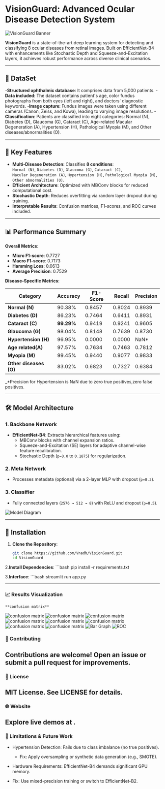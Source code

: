 # VisionGuard: Advanced Ocular Disease Detection System  

![VisionGuard Banner](media/image0.png)  

**VisionGuard** is a state-of-the-art deep learning system for detecting and classifying 8 ocular diseases from retinal images. Built on EfficientNet-B4 with enhancements like Stochastic Depth and Squeeze-and-Excitation layers, it achieves robust performance across diverse clinical scenarios. 

---

## 💾 DataSet
 -**Structured ophthalmic database**: It comprises data from 5,000 patients.
 -**Data included**: The dataset contains patient's age, color fundus photographs from both eyes (left and right), and doctors'  diagnostic keywords.
 -**Image capture**: Fundus images were taken using different cameras (Canon, Zeiss, and Kowa), leading to varying image resolutions.
-**Classification**: Patients are classified into eight categories: Normal (N), Diabetes (D), Glaucoma (G), Cataract (C), Age-related Macular Degeneration (A), Hypertension (H), Pathological Myopia (M), and Other diseases/abnormalities (O).   


---

## 🌟 Key Features  
- **Multi-Disease Detection**: Classifies **8 conditions**:  
  `Normal (N)`, `Diabetes (D)`, `Glaucoma (G)`, `Cataract (C)`,  
  `Macular Degeneration (A)`, `Hypertension (H)`, `Pathological Myopia (M)`,  
  `Other abnormalities (O)`.  
- **Efficient Architecture**: Optimized with MBConv blocks for reduced computational cost.  
- **Stochastic Depth**: Reduces overfitting via random layer dropout during training.  
- **Interpretable Results**: Confusion matrices, F1-scores, and ROC curves included.  

---

## 📊 Performance Summary  
**Overall Metrics**:  
- **Micro F1-score**: 0.7727  
- **Macro F1-score**: 0.7173  
- **Hamming Loss**: 0.0613  
- **Average Precision**: 0.7529  

**Disease-Specific Metrics**:  

| Category              | Accuracy   | F1-Score | Recall   | Precision |  
|-----------------------|------------|----------|----------|-----------|  
| **Normal (N)**        | 90.38%     | 0.8457   | 0.8024   | 0.8939    |  
| **Diabetes (D)**      | 86.23%     | 0.7464   | 0.6411   | 0.8931    |
| **Cataract (C)**      | **99.29%** | 0.9419   | 0.9241   | 0.9605    |  
| **Glaucoma (G)**      | 98.04%     | 0.8148   | 0.7639   | 0.8730    |  
| **Hypertension (H)**  | 96.95%     | 0.0000   | 0.0000   | NaN*      | 
|**Age related(A)**     | 97.57%     | 0.7634   | 0.7463   | 0.7812    |
|**Myopia (M)**         | 99.45%     | 0.9440   | 0.9077   | 0.9833    |
|**Other diseases (O)** |83.02%      | 0.6823   | 0.7327   | 0.6384    |


_*Precision for Hypertension is NaN due to zero true positives,zero false positives.   

---

## 🛠️ Model Architecture  
### 1. **Backbone Network**  
- **EfficientNet-B4**: Extracts hierarchical features using:  
  - MBConv blocks with channel expansion ratios.  
  - Squeeze-and-Excitation (SE) layers for adaptive channel-wise feature recalibration.  
  - Stochastic Depth (`p=0.0` to `0.1875`) for regularization.  

### 2. **Meta Network**  
- Processes metadata (optional) via a 2-layer MLP with dropout (`p=0.3`).  

### 3. **Classifier**  
- Fully connected layers (`2576 → 512 → 8`) with ReLU and dropout (`p=0.5`).  

![Model Diagram](media/image11.png)  

---

## 🚀 Installation  
1. **Clone the Repository**:  
   ```bash  
   git clone https://github.com/Vnadh/VisionGuard.git  
   cd VisionGuard

2.**Install Dependencies**:
    ```bash
    pip install -r requirements.txt

3.**Interface**:
    ```bash
    streamlit run app.py

---
### 📈 Results Visualization
    **confusion matrix**
![confusion matrix](media/image1.png) 
![confusion matrix](media/image2.png) 
![confusion matrix](media/image3.png) 
![confusion matrix](media/image4.png) 
![confusion matrix](media/image5.png) 
![confusion matrix](media/image6.png) 
![confusion matrix](media/image7.png) 
![confusion matrix](media/image8.png) 
![Bar Graph](media/image9.png) 
![ROC](media/image10.png) 

### 🤝 Contributing
Contributions are welcome! Open an issue or submit a pull request for improvements.
---
### 📜 License
MIT License. See LICENSE for details.
---
### 🌐 Website
Explore live demos at .
---
### 🚧 Limitations & Future Work
 * Hypertension Detection: Fails due to class imbalance (no true positives).
   * Fix: Apply oversampling or synthetic data generation (e.g., SMOTE).

 * Hardware Requirements: EfficientNet-B4 demands significant GPU memory.
  * Fix: Use mixed-precision training or switch to EfficientNet-B2.
